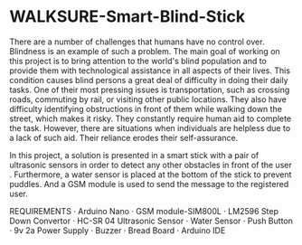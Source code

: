 # WALKSURE-Smart-Blind-Stick
There are a number of challenges that humans have no control over. Blindness is an example of such a problem. The main goal of working on this project is to bring attention to the world's blind population and to provide them with technological assistance in all aspects of their lives. This condition causes blind persons a great deal of difficulty in doing their daily tasks. One of their most pressing issues is transportation, such as crossing roads, commuting by rail, or visiting other public locations. They also have difficulty identifying obstructions in front of them while walking down the street, which makes it risky. They constantly require human aid to complete the task. However, there are situations when individuals are helpless due to a lack of such aid. Their reliance erodes their self-assurance.

In this project, a solution is presented in a smart stick with a pair of ultrasonic sensors in order to detect any other obstacles in front of the  user . Furthermore, a water sensor is placed at the bottom of the stick to prevent puddles. And a GSM module is used to send the message to the registered user.

REQUIREMENTS
· Arduino Nano
· GSM module-SIM800L
· LM2596 Step Down Convertor 
· HC-SR 04 Ultrasonic Sensor
· Water Sensor
· Push Button
· 9v 2a Power Supply 
· Buzzer 
· Bread Board
· Arduino IDE
